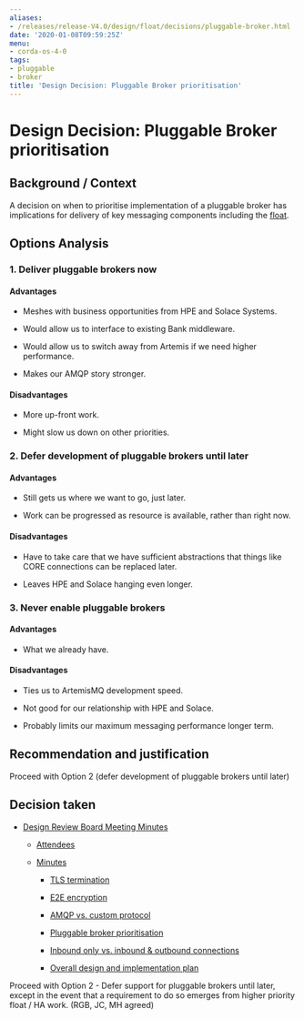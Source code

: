 ```yaml
---
aliases:
- /releases/release-V4.0/design/float/decisions/pluggable-broker.html
date: '2020-01-08T09:59:25Z'
menu:
- corda-os-4-0
tags:
- pluggable
- broker
title: 'Design Decision: Pluggable Broker prioritisation'
---
```



# Design Decision: Pluggable Broker prioritisation


## Background / Context

A decision on when to prioritise implementation of a pluggable broker has implications for delivery of key messaging
                components including the [float](../design.md).


## Options Analysis


### 1. Deliver pluggable brokers now


#### Advantages


* Meshes with business opportunities from HPE and Solace Systems.


* Would allow us to interface to existing Bank middleware.


* Would allow us to switch away from Artemis if we need higher performance.


* Makes our AMQP story stronger.



#### Disadvantages


* More up-front work.


* Might slow us down on other priorities.



### 2. Defer development of pluggable brokers until later


#### Advantages


* Still gets us where we want to go, just later.


* Work can be progressed as resource is available, rather than right now.



#### Disadvantages


* Have to take care that we have sufficient abstractions that things like CORE connections can be replaced later.


* Leaves HPE and Solace hanging even longer.



### 3. Never enable pluggable brokers


#### Advantages


* What we already have.



#### Disadvantages


* Ties us to ArtemisMQ development speed.


* Not good for our relationship with HPE and Solace.


* Probably limits our maximum messaging performance longer term.



## Recommendation and justification

Proceed with Option 2 (defer development of pluggable brokers until later)


## Decision taken


* [Design Review Board Meeting Minutes](drb-meeting-20171116.md)
    * [Attendees](drb-meeting-20171116.md#attendees)

    * [Minutes](drb-meeting-20171116.md#minutes)
        * [TLS termination](drb-meeting-20171116.md#id1)

        * [E2E encryption](drb-meeting-20171116.md#id2)

        * [AMQP vs. custom protocol](drb-meeting-20171116.md#id3)

        * [Pluggable broker prioritisation](drb-meeting-20171116.md#id4)

        * [Inbound only vs. inbound & outbound connections](drb-meeting-20171116.md#inbound-only-vs-inbound-outbound-connections)

        * [Overall design and implementation plan](drb-meeting-20171116.md#overall-design-and-implementation-plan)




Proceed with Option 2 - Defer support for pluggable brokers until later, except in the event that a requirement to do so emerges from higher priority float / HA work. (RGB, JC, MH agreed)


